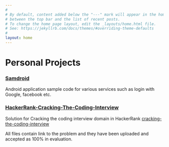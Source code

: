 ```yaml
---
#
# By default, content added below the "---" mark will appear in the home page
# between the top bar and the list of recent posts.
# To change the home page layout, edit the _layouts/home.html file.
# See: https://jekyllrb.com/docs/themes/#overriding-theme-defaults
#
layout: home
---
```


# Personal Projects

### [Samdroid](https://github.com/drex44/samdroid)
Android application sample code for various services such as login with Google, facebook etc.


### [HackerRank-Cracking-The-Coding-Interview](https://github.com/drex44/HackerRank-Cracking-The-Coding-Interview)
Solution for Cracking the coding interview domain in HackerRank
[cracking-the-coding-interview](https://www.hackerrank.com/domains/tutorials/cracking-the-coding-interview)

All files contain link to the problem and they have been uploaded and accepted as 100% in evaluation.

